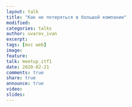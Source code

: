 ```yaml
---
layout: talk
title: "Как не потеряться в большой компании"
modified:
categories: talks
author: uvarov_ivan
excerpt:
tags: [mvc web]
image:
feature:
talk: meetup_itf1
date: 2020-02-21
comments: true
share: true
announce: true
video: 
slides: 
---
```


<!-- * Узнаете про canvas, svg, d3js и циклические связные графы -->